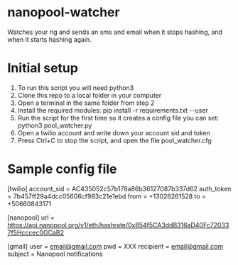 # nanopool-watcher
Watches your rig and sends an sms and email when it stops hashing, and when it starts hashing again.

# Initial setup 
1) To run this script you will need python3
2) Clone this repo to a local folder in your computer
3) Open a terminal in the same folder from step 2
4) Install the required modules:
  pip install -r requirements.txt --user
5) Run the script for the first time so it creates a config file you can set:
  python3 pool_watcher.py
6) Open a twilio account and write down your account sid and token
7) Press Ctrl+C to stop the script, and open the file pool_watcher.cfg

# Sample config file
[twilio]
account_sid = AC435052c57b178a86b36127087b337d62
auth_token = 7b457ff29a4dcc05606cf983c21e1ebd
from = +13026261528
to = +50660843171

[nanopool]
url = https://api.nanopool.org/v1/eth/hashrate/0x854f5CA3ddB316aD40Fc720337f5Hcccec0GCaB2

[gmail]
user = email@gmail.com
pwd = XXX
recipient = email@gmail.com
subject = Nanopool notifications

